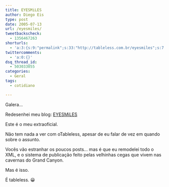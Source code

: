 ```yaml
---
title: EYESMiLES
author: Diego Eis
type: post
date: 2005-07-13
url: /eyesmiles/
tweetbackscheck:
  - 1356467263
shorturls:
  - 'a:3:{s:9:"permalink";s:33:"http://tableless.com.br/eyesmiles";s:7:"tinyurl";s:26:"http://tinyurl.com/3cyeurm";s:4:"isgd";s:19:"http://is.gd/Mpi6rK";}'
twittercomments:
  - 'a:0:{}'
dsq_thread_id:
  - 503033055
categories:
  - Geral
tags:
  - cotidiano

---
```

Galera&#8230;
  
Redesenhei meu blog: [EYESMiLES][1] 

Este é o meu extraoficial.
  
Não tem nada a ver com oTableless, apesar de eu falar de vez em quando sobre o assunto.
  
Vocês vão estranhar os poucos posts&#8230; mas é que eu remodelei todo o XML, e o sistema de publicação feito pelas velhinhas cegas que vivem nas cavernas do Grand Canyon. 

Mas é isso.
  
É tableless. 😀

 [1]: http://tableless.com.br/eyesmiles/